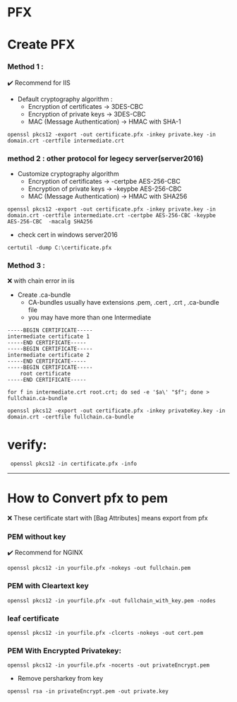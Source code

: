 
# PFX 


    


# Create PFX

### Method 1 :  
:heavy_check_mark:  Recommend for IIS
- Default cryptography algorithm :
    * Encryption of certificates → 3DES-CBC
    * Encryption of private keys → 3DES-CBC
    * MAC (Message Authentication) → HMAC with SHA-1
```
openssl pkcs12 -export -out certificate.pfx -inkey private.key -in domain.crt -certfile intermediate.crt
```

### method 2 : other protocol for legecy server(server2016)
- Customize cryptography algorithm
    * Encryption of certificates → -certpbe AES-256-CBC
    * Encryption of private keys → -keypbe  AES-256-CBC
    * MAC (Message Authentication) → HMAC with SHA256
```
openssl pkcs12 -export -out certificate.pfx -inkey private.key -in domain.crt -certfile intermediate.crt -certpbe AES-256-CBC -keypbe AES-256-CBC  -macalg SHA256
```
- check cert in windows server2016
```
certutil -dump C:\certificate.pfx
```

### Method 3 :
:x: with chain error in iis

- Create .ca-bundle
  * CA-bundles usually have extensions .pem, .cert , .crt , .ca-bundle file
  * you may have more than one Intermediate
```
-----BEGIN CERTIFICATE-----
intermediate certificate 1
-----END CERTIFICATE-----
-----BEGIN CERTIFICATE-----
intermediate certificate 2 
-----END CERTIFICATE-----
-----BEGIN CERTIFICATE-----
    root certificate
-----END CERTIFICATE-----
````
```
for f in intermediate.crt root.crt; do sed -e '$a\' "$f"; done > fullchain.ca-bundle
```

```
openssl pkcs12 -export -out certificate.pfx -inkey privateKey.key -in domain.crt -certfile fullchain.ca-bundle
```

# verify:
```
 openssl pkcs12 -in certificate.pfx -info
```
------------------------------------------------------------------------------------------------------------------------------
# How to Convert pfx to pem
:x: These certificate start with [Bag Attributes] means export from pfx

### PEM without key
:heavy_check_mark:  Recommend for NGINX
```
openssl pkcs12 -in yourfile.pfx -nokeys -out fullchain.pem
```
### PEM with Cleartext key
```
openssl pkcs12 -in yourfile.pfx -out fullchain_with_key.pem -nodes
```

### leaf certificate 
```
openssl pkcs12 -in yourfile.pfx -clcerts -nokeys -out cert.pem
```

### PEM With Encrypted Privatekey:
```
openssl pkcs12 -in yourfile.pfx -nocerts -out privateEncrypt.pem
```
- Remove persharkey from key
```
openssl rsa -in privateEncrypt.pem -out private.key 
```


